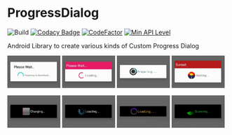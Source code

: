 # ProgressDialog

![Build](https://github.com/Marwa-Eltayeb/ProgressDialog/actions/workflows/build.yml/badge.svg)
[![Codacy Badge](https://app.codacy.com/project/badge/Grade/5c303c206cc94911a42b855e8ee6f419)](https://www.codacy.com/gh/Marwa-Eltayeb/ProgressDialog/dashboard?utm_source=github.com&amp;utm_medium=referral&amp;utm_content=Marwa-Eltayeb/ProgressDialog&amp;utm_campaign=Badge_Grade)
[![CodeFactor](https://www.codefactor.io/repository/github/marwa-eltayeb/progressdialog/badge)](https://www.codefactor.io/repository/github/marwa-eltayeb/progressdialog)
[![Min API Level](https://img.shields.io/badge/API-%2B17-brightgreen)]()

Android Library to create various kinds of Custom Progress Dialog 

<img src="media/default_dialog.gif" alt="animated" width="24%"/> <img src="media/colorful_dialog.gif" alt="animated" width="24%"/>
<img src="media/changing_quarter_dialog.gif" alt="animated" width="24%"/> <img src="media/sunset_dialog.gif" alt="animated" width="24%"/>

<img src="media/charging_dialog.gif" alt="animated" width="24%"/> <img src="media/rotating_image_dialog.gif" alt="animated" width="24%"/>
<img src="media/gradient_dialog.gif" alt="animated" width="24%"/> <img src="media/scanning_dialog.gif" alt="animated" width="24%"/>
